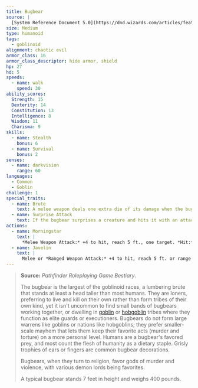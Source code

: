 ```yaml
---
title: Bugbear
source: |
  [System Reference Document 5.0](https://dnd.wizards.com/articles/features/systems-reference-document-srd)
size: Medium
type: humanoid
tags:
  - goblinoid
alignment: chaotic evil
armor_class: 16
armor_class_descriptor: hide armor, shield
hp: 27
hd: 5
speeds:
  - name: walk
    speed: 30
ability_scores:
  Strength: 15
  Dexterity: 14
  Constitution: 13
  Intelligence: 8
  Wisdom: 11
  Charisma: 9
skills:
  - name: Stealth
    bonus: 6
  - name: Survival
    bonus: 2
senses:
  - name: darkvision
    range: 60
languages:
  - Common
  - Goblin
challenge: 1
special_traits:
  - name: Brute
    text: A melee weapon deals one extra die of its damage when the bugbear hits with it (included in the attack).
  - name: Surprise Attack
    text: If the bugbear surprises a creature and hits it with an attack during the first round of combat, the target takes an extra 7 (2d6) damage from the attack.
actions:
  - name: Morningstar
    text: |
      *Melee Weapon Attack:* +4 to hit, reach 5 ft., one target. *Hit:* 11 (2d8 + 2) piercing damage.
  - name: Javelin
    text: |
      Melee or *Ranged Weapon Attack:* +4 to hit, reach 5 ft. or range 30/120 ft., one target. *Hit:* 9 (2d6 +  2) piercing damage in melee or 5 (1d6 + 2) piercing damage at range.
---
```


> **Source:** *Pathfinder Roleplaying Game Bestiary*.
>
> The bugbear is the largest of the goblinoid races, a lumbering brute that stands at least a head taller than most humans. They are loners, preferring to live and kill on their own rather than form tribes of their own kind, yet it isn't uncommon to find small bands of bugbears working together, or dwelling in [goblin](/monsters/goblin/) or [hobgoblin](/monsters/hobgoblin/) tribes where they function as elite guards or executioners. Bugbears do not form large warrens like goblins or nations like hobgoblins; they prefer smaller-scale mayhem that lets them keep their favorite acts (murder and torture) on a more personal level. Humans are a bugbear's favored prey, and most count the flesh of humanity as a dietary staple. Grisly trophies of ears or fingers are common bugbear decorations.
>
> Bugbears, when they turn to religion, favor gods of murder and violence, with various demon lords being favorites.
>
> A typical bugbear stands 7 feet in height and weighs 400 pounds.
